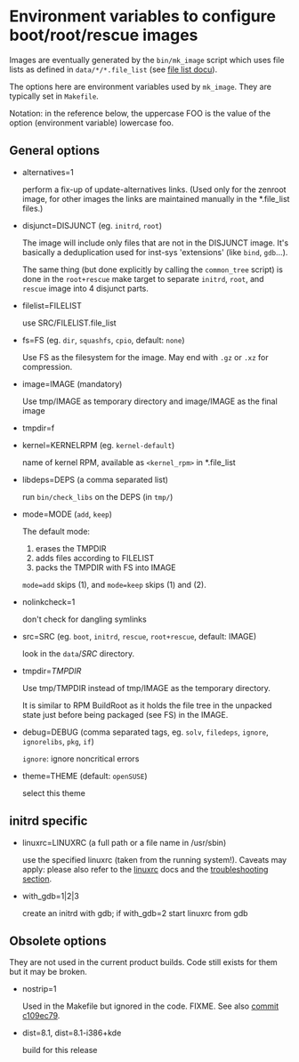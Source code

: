# Environment variables to configure boot/root/rescue images

Images are eventually generated by the `bin/mk_image` script which uses file lists as defined
in `data/*/*.file_list` (see [file list docu](files.md)).

The options here are environment variables used by `mk_image`. They are typically set in `Makefile`.

Notation: in the reference below, the uppercase FOO is the value of the option
(environment variable) lowercase foo.

## General options

<!--
use this to find out actual usage:
  grep bin/mk_image Makefile | tr ' ' '\n' | sort -u
-->

- alternatives=1

  perform a fix-up of update-alternatives links.
  (Used only for the zenroot image, for other images the links are maintained
  manually in the *.file_list files.)

- disjunct=DISJUNCT (eg. `initrd`, `root`)

  The image will include only files that are not in the DISJUNCT image.
  It's basically a deduplication used for inst-sys 'extensions' (like `bind`,
  `gdb`...).

  The same thing (but done explicitly by calling the `common_tree` script) is
  done in the `root+rescue` make target to separate `initrd`, `root`, and
  `rescue` image into 4 disjunct parts.

- filelist=FILELIST

  use SRC/FILELIST.file_list

- fs=FS (eg. `dir`, `squashfs`, `cpio`, default: `none`)

  Use FS as the filesystem for the image.
  May end with `.gz` or `.xz` for compression.

- image=IMAGE (mandatory)

  Use tmp/IMAGE as temporary directory and image/IMAGE as the final image

- tmpdir=f


- kernel=KERNELRPM (eg. `kernel-default`)

  name of kernel RPM, available as `<kernel_rpm>` in *.file_list

- libdeps=DEPS (a comma separated list)

  run `bin/check_libs` on the DEPS (in `tmp/`)

- mode=MODE (`add`, `keep`)

  The default mode:

  1. erases the TMPDIR
  2. adds files according to FILELIST
  3. packs the TMPDIR with FS into IMAGE

  `mode=add` skips (1), and `mode=keep` skips (1) and (2).

- nolinkcheck=1

  don't check for dangling symlinks

- src=SRC (eg. `boot`, `initrd`, `rescue`, `root+rescue`, default: IMAGE)

  look in the `data`/*SRC* directory.

- tmpdir=*TMPDIR*

  Use tmp/TMPDIR instead of tmp/IMAGE as the temporary directory.

  It is similar to RPM BuildRoot as it holds the file tree in the unpacked
  state just before being packaged (see FS) in the IMAGE.

<!-- old -->

- debug=DEBUG (comma separated tags, eg. `solv`, `filedeps`, `ignore`,
  `ignorelibs`, `pkg`, `if`)

  `ignore`: ignore noncritical errors

- theme=THEME (default: `openSUSE`)

  select this theme


## initrd specific


- linuxrc=LINUXRC (a full path or a file name in /usr/sbin)

  use the specified linuxrc (taken from the running system!).
  Caveats may apply: please also refer to the
  [linuxrc](https://github.com/openSUSE/linuxrc) docs
  and the [troubleshooting section](#troubleshooting-and-hacks).

- with_gdb=1|2|3

  create an initrd with gdb; if with_gdb=2 start linuxrc from gdb


## Obsolete options

They are not used in the current product builds.
Code still exists for them but it may be broken.

- nostrip=1

  Used in the Makefile but ignored in the code. FIXME. See also
  [commit c109ec79](https://github.com/openSUSE/installation-images/commit/c109ec79b432b95454b98216dc2fd07fa8c9b8c4). 

- dist=8.1, dist=8.1-i386+kde

  build for this release
